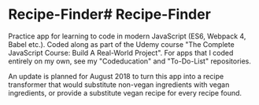 # Recipe-Finder# Recipe-Finder

Practice app for learning to code in modern JavaScript (ES6, Webpack 4, Babel etc.).
Coded along as part of the Udemy course "The Complete JavaScript Course: Build A Real-World Project". 
For apps that I coded entirely on my own, see my "Codeducation" and "To-Do-List" repositories.

An update is planned for August 2018 to turn this app into a recipe transformer that would substitute non-vegan ingredients with vegan ingredients, or provide a substitute vegan recipe for every recipe found.
